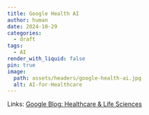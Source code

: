 ```yaml
---
title: Google Health AI
author: human
date: 2024-10-29
categories:
  - draft
tags:
  - AI
render_with_liquid: false
pin: true
image:
  path: assets/headers/google-health-ai.jpg
  alt: AI-for-Healthcare
---
```

Links:
[Google Blog: Healthcare & Life Sciences](https://cloud.google.com/blog/topics/healthcare-life-sciences)

